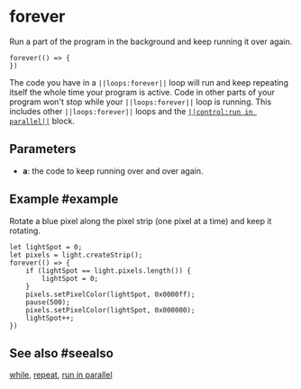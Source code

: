 # forever

Run a part of the program in the background and keep running it over again.

```sig
forever(() => {
})
```

The code you have in a ``||loops:forever||`` loop will run and keep repeating itself the whole time your
program is active. Code in other parts of your program won't stop while your ``||loops:forever||``
loop is running. This includes other ``||loops:forever||`` loops and the [``||control:run in parallel||``](/reference/control/run-in-parallel) block.

## Parameters

* **a**: the code to keep running over and over again.

## Example #example

Rotate a blue pixel along the pixel strip (one pixel at a time) and keep it rotating.

```blocks
let lightSpot = 0;
let pixels = light.createStrip();
forever(() => {
    if (lightSpot == light.pixels.length()) {
        lightSpot = 0;
    }
    pixels.setPixelColor(lightSpot, 0x0000ff);
    pause(500);
    pixels.setPixelColor(lightSpot, 0x000000);
    lightSpot++;
})
```

## See also #seealso

[while](/blocks/loops/while), [repeat](/blocks/loops/repeat),
[run in parallel](/reference/control/run-in-parallel)
